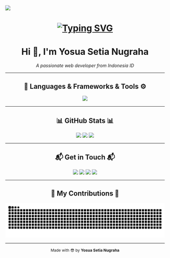 <img align="center" src="https://visitor-badge.laobi.icu/badge?page_id=yosua-sn.yosua-sn" />

<!-- Gambar Header -->
<h1 align="center">
  <a href="https://git.io/typing-svg"><img src="https://readme-typing-svg.demolab.com?font=Cascadia+Code&size=150&duration=2500&pause=1000&color=63DBFD&center=true&vCenter=true&width=1300&height=200&lines=%E2%9C%8C%EF%B8%8FWELCOME%E2%9C%8C%EF%B8%8F" alt="Typing SVG" /></a>
</h1>

<h1 align="center">Hi 👋, I'm Yosua Setia Nugraha</h1>

<p align="center">
  <em>A passionate web developer from Indonesia ID</em>
</p>

---

<h2 align="center">🚀 Languages & Frameworks & Tools ⚙️</h2>

<div align="center">

<img src="https://skillicons.dev/icons?i=html,css,js,php,laravel,react,tailwind,vscode,postman,docker,mysql,postgresql&perline=6" />

</div>

---

<h2 align="center">📊 GitHub Stats 📊</h2>

<p align="center">

  <img src="https://github-readme-stats.vercel.app/api?username=yosua-sn&count_private=true&show_icons=true&theme=react&rank_icon=github&border_radius=10" />

  <img src="https://github-readme-streak-stats.herokuapp.com/?user=yosua-sn&count_private&theme=react&border_radius=10" />

  <img src="https://github-readme-stats.vercel.app/api/top-langs/?username=yosua-sn&langs_count=8&layout=compact&theme=react&border_radius=10&size_weight=0.5&count_weight=0.5&exclude_repo=github-readme-stats" />

</p>

---

<h2 align="center">📬 Get in Touch 📬</h2>

<p align="center">
  <a href="mailto:yosuasetian@gmail.com"><img src="https://img.shields.io/badge/Gmail-D14836?style=flat&logo=gmail&logoColor=white"/></a>
  <a href="https://instagram.com/yosuasetian1"><img src="https://img.shields.io/badge/Instagram-%23E4405F?style=flat&logo=instagram&logoColor=white"/></a>
  <a href="https://discord.com/users/1185511669389066253"><img src="https://img.shields.io/badge/Discord-7289DA?style=flat&logo=discord&logoColor=white"/></a>
  <a href="https://linkedin.com/in/yosua-sn"><img src="https://img.shields.io/badge/LinkedIn-0A66C2?style=flat&logo=linkedin&logoColor=white"/></a>
</p>

---

<h2 align="center">🐍 My Contributions 🐍</h2>

<div align="center">

<img alt="snake eating my contributions" src="https://raw.githubusercontent.com/yosua-sn/yosua-sn/output/github-contribution-grid-snake.svg" />

</div>

---

<p align="center" style="font-size:12px;">
  Made with 😎 by <strong>Yosua Setia Nugraha</strong>
</p>
